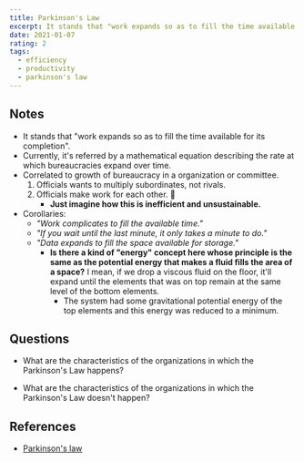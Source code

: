 ```yaml
---
title: Parkinson's Law
excerpt: It stands that "work expands so as to fill the time available for its completion".
date: 2021-01-07
rating: 2
tags:
  - efficiency
  - productivity
  - parkinson's law
---
```


## Notes

- It stands that "work expands so as to fill the time available for its completion".
- Currently, it's referred by a mathematical equation describing the rate at which bureaucracies expand over time.
- Correlated to growth of bureaucracy in a organization or committee.
  1. Officials wants to multiply subordinates, not rivals.
  2. Officials make work for each other. 🤦
     - **Just imagine how this is inefficient and unsustainable.**
- Corollaries:
  - _"Work complicates to fill the available time."_
  - _"If you wait until the last minute, it only takes a minute to do."_
  - _"Data expands to fill the space available for storage."_
    - **Is there a kind of "energy" concept here whose principle is the same as the potential energy that makes a fluid fills the area of a space?** I mean, if we drop a viscous fluid on the floor, it'll expand until the elements that was on top remain at the same level of the bottom elements.
      - The system had some gravitational potential energy of the top elements and this energy was reduced to a minimum.

## Questions

- What are the characteristics of the organizations in which the Parkinson's Law happens?

- What are the characteristics of the organizations in which the Parkinson's Law doesn't happen?

## References

- [Parkinson's law](https://en.wikipedia.org/wiki/Parkinson%27s_law)
